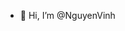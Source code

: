 - 👋 Hi, I’m @NguyenVinh

<!---
NguyenTrVinh/NguyenTrVinh is a ✨ special ✨ repository because its `README.md` (this file) appears on your GitHub profile.
You can click the Preview link to take a look at your changes.
--->
